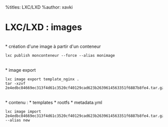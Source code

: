 %titles: LXC/LXD
%author: xavki

# LXC/LXD : images

<br>
* création d'une image à partir d'un conteneur

```
lxc publish monconteneur --force --alias monimage
```

<br>
* image export

```
lxc image export template_nginx .
tar -xzvf 2e4edbc84669ec313f4d61c3520cf40129cad623b2639614563351f6887b8fe4.tar.gz
```

<br>
* contenu :
			* templates
			* rootfs
			* metadata.yml


```
lxc image import 2e4edbc84669ec313f4d61c3520cf40129cad623b2639614563351f6887b8fe4.tar.gz --alias new
```
